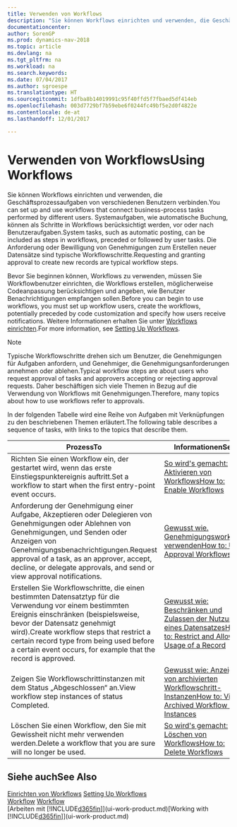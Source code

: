 ```yaml
---
title: Verwenden von Workflows
description: "Sie können Workflows einrichten und verwenden, die Geschäftsprozessaufgaben von verschiedenen Benutzern verbinden. Systemaufgaben, wie automatische Buchung, können als Schritte in Workflows berücksichtigt werden, vor oder nach Benutzeraufgaben. Die Anforderung oder Bewilligung von Genehmigungen zum Erstellen neuer Datensätze sind typische Workflowschritte."
documentationcenter: 
author: SorenGP
ms.prod: dynamics-nav-2018
ms.topic: article
ms.devlang: na
ms.tgt_pltfrm: na
ms.workload: na
ms.search.keywords: 
ms.date: 07/04/2017
ms.author: sgroespe
ms.translationtype: HT
ms.sourcegitcommit: 1dfba8b14019991c95f40ffd5f7fbaed5df414eb
ms.openlocfilehash: 003d7729bf7b59ebe6f0244fc49bf5e2d0f4822e
ms.contentlocale: de-at
ms.lasthandoff: 12/01/2017

---
```

# <a name="using-workflows"></a><span data-ttu-id="74b17-105">Verwenden von Workflows</span><span class="sxs-lookup"><span data-stu-id="74b17-105">Using Workflows</span></span>
<span data-ttu-id="74b17-106">Sie können Workflows einrichten und verwenden, die Geschäftsprozessaufgaben von verschiedenen Benutzern verbinden.</span><span class="sxs-lookup"><span data-stu-id="74b17-106">You can set up and use workflows that connect business-process tasks performed by different users.</span></span> <span data-ttu-id="74b17-107">Systemaufgaben, wie automatische Buchung, können als Schritte in Workflows berücksichtigt werden, vor oder nach Benutzeraufgaben.</span><span class="sxs-lookup"><span data-stu-id="74b17-107">System tasks, such as automatic posting, can be included as steps in workflows, preceded or followed by user tasks.</span></span> <span data-ttu-id="74b17-108">Die Anforderung oder Bewilligung von Genehmigungen zum Erstellen neuer Datensätze sind typische Workflowschritte.</span><span class="sxs-lookup"><span data-stu-id="74b17-108">Requesting and granting approval to create new records are typical workflow steps.</span></span>  

 <span data-ttu-id="74b17-109">Bevor Sie beginnen können, Workflows zu verwenden, müssen Sie Workflowbenutzer einrichten, die Workflows erstellen, möglicherweise Codeanpassung berücksichtigen und angeben, wie Benutzer Benachrichtigungen empfangen sollen.</span><span class="sxs-lookup"><span data-stu-id="74b17-109">Before you can begin to use workflows, you must set up workflow users, create the workflows, potentially preceded by code customization and specify how users receive notifications.</span></span> <span data-ttu-id="74b17-110">Weitere Informationen erhalten Sie unter [Workflows einrichten](across-set-up-workflows.md).</span><span class="sxs-lookup"><span data-stu-id="74b17-110">For more information, see [Setting Up Workflows](across-set-up-workflows.md).</span></span>  

> [!NOTE]  
>  <span data-ttu-id="74b17-111">Typische Workflowschritte drehen sich um Benutzer, die Genehmigungen für Aufgaben anfordern, und Genehmiger, die Genehmigungsanforderungen annehmen oder ablehen.</span><span class="sxs-lookup"><span data-stu-id="74b17-111">Typical workflow steps are about users who request approval of tasks and approvers accepting or rejecting approval requests.</span></span> <span data-ttu-id="74b17-112">Daher beschäftigen sich viele Themen in Bezug auf die Verwendung von Workflows mit Genehmigungen.</span><span class="sxs-lookup"><span data-stu-id="74b17-112">Therefore, many topics about how to use workflows refer to approvals.</span></span>  

 <span data-ttu-id="74b17-113">In der folgenden Tabelle wird eine Reihe von Aufgaben mit Verknüpfungen zu den beschriebenen Themen erläutert.</span><span class="sxs-lookup"><span data-stu-id="74b17-113">The following table describes a sequence of tasks, with links to the topics that describe them.</span></span>  

|<span data-ttu-id="74b17-114">**Prozess**</span><span class="sxs-lookup"><span data-stu-id="74b17-114">**To**</span></span>|<span data-ttu-id="74b17-115">**Informationen**</span><span class="sxs-lookup"><span data-stu-id="74b17-115">**See**</span></span>|  
|------------|-------------|  
|<span data-ttu-id="74b17-116">Richten Sie einen Workflow ein, der gestartet wird, wenn das erste Einstiegspunktereignis auftritt.</span><span class="sxs-lookup"><span data-stu-id="74b17-116">Set a workflow to start when the first entry-point event occurs.</span></span>|[<span data-ttu-id="74b17-117">So wird's gemacht: Aktivieren von Workflows</span><span class="sxs-lookup"><span data-stu-id="74b17-117">How to: Enable Workflows</span></span>](across-how-to-enable-workflows.md)|  
|<span data-ttu-id="74b17-118">Anforderung der Genehmigung einer Aufgabe, Akzeptieren oder Delegieren von Genehmigungen oder Ablehnen von Genehmigungen, und Senden oder Anzeigen von Genehmigungsbenachrichtigungen.</span><span class="sxs-lookup"><span data-stu-id="74b17-118">Request approval of a task, as an approver, accept, decline, or delegate approvals, and send or view approval notifications.</span></span>|[<span data-ttu-id="74b17-119">Gewusst wie. Genehmigungsworkflow verwenden</span><span class="sxs-lookup"><span data-stu-id="74b17-119">How to: Use Approval Workflows</span></span>](across-how-use-approval-workflows.md)|  
|<span data-ttu-id="74b17-120">Erstellen Sie Workflowschritte, die einen bestimmten Datensatztyp für die Verwendung vor einem bestimmten Ereignis einschränken (beispielsweise, bevor der Datensatz genehmigt wird).</span><span class="sxs-lookup"><span data-stu-id="74b17-120">Create workflow steps that restrict a certain record type from being used before a certain event occurs, for example that the record is approved.</span></span>|[<span data-ttu-id="74b17-121">Gewusst wie: Beschränken und Zulassen der Nutzung eines Datensatzes</span><span class="sxs-lookup"><span data-stu-id="74b17-121">How to: Restrict and Allow Usage of a Record</span></span>](across-how-to-restrict-and-allow-usage-of-a-record.md)|  
|<span data-ttu-id="74b17-122">Zeigen Sie Workflowschrittinstanzen mit dem Status „Abgeschlossen“ an.</span><span class="sxs-lookup"><span data-stu-id="74b17-122">View workflow step instances of status Completed.</span></span>|[<span data-ttu-id="74b17-123">Gewusst wie: Anzeigen von archivierten Workflowschritt-Instanzen</span><span class="sxs-lookup"><span data-stu-id="74b17-123">How to: View Archived Workflow Step Instances</span></span>](across-how-to-view-archived-workflow-step-instances.md)|  
|<span data-ttu-id="74b17-124">Löschen Sie einen Workflow, den Sie mit Gewissheit nicht mehr verwenden werden.</span><span class="sxs-lookup"><span data-stu-id="74b17-124">Delete a workflow that you are sure will no longer be used.</span></span>|[<span data-ttu-id="74b17-125">So wird's gemacht: Löschen von Workflows</span><span class="sxs-lookup"><span data-stu-id="74b17-125">How to: Delete Workflows</span></span>](across-how-to-delete-workflows.md)|  

## <a name="see-also"></a><span data-ttu-id="74b17-126">Siehe auch</span><span class="sxs-lookup"><span data-stu-id="74b17-126">See Also</span></span>  
<span data-ttu-id="74b17-127">[Einrichten von Workflows](across-set-up-workflows.md) </span><span class="sxs-lookup"><span data-stu-id="74b17-127">[Setting Up Workflows](across-set-up-workflows.md) </span></span>  
<span data-ttu-id="74b17-128">[Workflow](across-workflow.md) </span><span class="sxs-lookup"><span data-stu-id="74b17-128">[Workflow](across-workflow.md) </span></span>  
<span data-ttu-id="74b17-129">[Arbeiten mit [!INCLUDE[d365fin](includes/d365fin_md.md)]](ui-work-product.md)</span><span class="sxs-lookup"><span data-stu-id="74b17-129">[Working with [!INCLUDE[d365fin](includes/d365fin_md.md)]](ui-work-product.md)</span></span>

